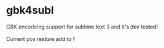 gbk4subl
========

GBK encodeing support for sublime text 3 and it's dev tested!

Current pos restore add to！
